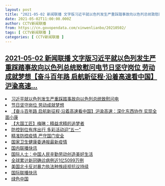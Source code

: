 ```yaml
---
layout: post
title: "2021-05-02 新闻联播 文字版习近平就以色列发生严重踩踏事故向以色列总统致慰问电节日坚守岗位 劳动成就梦想【奋斗百年路 启航新征程·沿着高速看中国】沪渝高速"
date: 2021-05-02T11:00:00.000Z
author: CCTV新闻联播
from: https://cn.govopendata.com/xinwenlianbo/20210502/
tags: [ CCTV新闻联播 ]
categories: [ CCTV新闻联播 ]
---
```

<!--1619953200000-->
[2021-05-02 新闻联播 文字版习近平就以色列发生严重踩踏事故向以色列总统致慰问电节日坚守岗位 劳动成就梦想【奋斗百年路 启航新征程·沿着高速看中国】沪渝高速...](https://cn.govopendata.com/xinwenlianbo/20210502/)
------

<div>
<li><a target="_blank" href="https://cn.govopendata.com/xinwenlianbo/20210502/#237738">习近平就以色列发生严重踩踏事故向以色列总统致慰问电</a></li><li><a target="_blank" href="https://cn.govopendata.com/xinwenlianbo/20210502/#237739">节日坚守岗位 劳动成就梦想</a></li><li><a target="_blank" href="https://cn.govopendata.com/xinwenlianbo/20210502/#237740">【奋斗百年路 启航新征程·沿着高速看中国】沪渝高速：深化东西协作 实现全面小康</a></li><li><a target="_blank" href="https://cn.govopendata.com/xinwenlianbo/20210502/#237741">【大国工匠】梅琳：精益求精的追梦者</a></li><li><a target="_blank" href="https://cn.govopendata.com/xinwenlianbo/20210502/#237742">防控到位有序出行 多彩活动迎“五一”</a></li><li><a target="_blank" href="https://cn.govopendata.com/xinwenlianbo/20210502/#237743">精准防控疫情 严守国门安全</a></li><li><a target="_blank" href="https://cn.govopendata.com/xinwenlianbo/20210502/#237744">国家卫生健康委通报最新疫情</a></li><li><a target="_blank" href="https://cn.govopendata.com/xinwenlianbo/20210502/#237745">国内联播快讯</a></li><li><a target="_blank" href="https://cn.govopendata.com/xinwenlianbo/20210502/#237746">国际人士：中国人民辛勤劳动创造美好生活</a></li><li><a target="_blank" href="https://cn.govopendata.com/xinwenlianbo/20210502/#237747">全球累计新冠确诊病例近1亿5099万例</a></li><li><a target="_blank" href="https://cn.govopendata.com/xinwenlianbo/20210502/#237748">美国北卡反对暴力执法种族歧视抗议持续</a></li><li><a target="_blank" href="https://cn.govopendata.com/xinwenlianbo/20210502/#237749">国际联播快讯</a></li><li><a target="_blank" href="https://cn.govopendata.com/xinwenlianbo/20210502/#237750">绿色中国</a></li>
</div>
